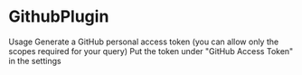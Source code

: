 # GithubPlugin

Usage
Generate a GitHub personal access token (you can allow only the scopes required for your query)
Put the token under "GitHub Access Token" in the settings
